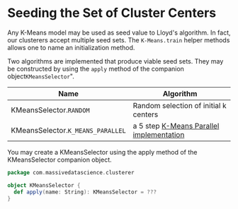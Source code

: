 # Seeding the Set of Cluster Centers

Any K-Means model may be used as seed value to Lloyd's algorithm. In fact, our clusterers accept multiple seed sets. The `K-Means.train` helper methods allows one to name an initialization method.

Two algorithms are implemented that produce viable seed sets. They may be constructed by using the `apply` method of the companion object`KMeansSelector`".

| Name                              | Algorithm                                                                                               |
| --------------------------------- | ------------------------------------------------------------------------------------------------------- |
| KMeansSelector.`RANDOM`           | Random selection of initial k centers                                                                   |
| KMeansSelector.`K_MEANS_PARALLEL` | a 5 step [K-Means Parallel implementation](http://theory.stanford.edu/\~sergei/papers/vldb12-kmpar.pdf) |

You may create a KMeansSelector using the apply method of the KMeansSelector companion object.

```scala
package com.massivedatascience.clusterer

object KMeansSelector {
  def apply(name: String): KMeansSelector = ???
}
```
